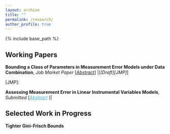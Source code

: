 ```yaml
---
layout: archive
title: ""
permalink: /research/
author_profile: true
---
```


{% include base_path %}

## Working Papers

**Bounding a Class of Parameters in Measurement Error Models under Data Combination**,  *Job Market Paper*
[<a href="#"  onclick="visib('jmp'); return false;"><em>Abstract</em></a>] |[<em>[Draft][JMP]</em>] 

<div id="jmp" style="display: none; padding: 10px">
Validation data that includes both the measurements and the true values provides an effective way to address measurement error. However, obtaining this data can be challenging due to issues related to data collection and matching. This paper studies measurement error models when the measurement and the true value are observed in two different datasets that cannot be matched. We consider a class of parameters that are essential for understanding (non-classical) measurement error and derive their bounds by solving linear programming problems. Our framework allows for an extensive set of identifying assumptions, ensuring flexible structures for the measurement error. We demonstrate our approach using two unmatched datasets: one with reported welfare benefits and the other with actual benefits.
</div>
[JMP]: 

**Assessing Measurement Error in Linear Instrumental Variables Models**,  *Submitted*
[<a href="#" style="color:#4CB0CB" onclick="visib('assess_ME'); return false;"><em>Abstract</em></a> ]|

<div id="assess_ME" style="display: none; padding: 10px">
  In linear regression analysis, it is common to use instruments to address measurement error in the regressor. However, bias can still arise if the measurement error correlates with either the true variable, other regressors, or the instrument. This paper develops a sensitivity analysis framework for linear instrumental variables (IV) models that accounts for such concerns. We establish bounds for the parameter of interest using a set of sensitivity parameters that restrict the consistent deviations of the measurement from the true variable.  We illustrate our methods in an empirical study that uses twins data to analyze the effect of schooling level on wages.
</div>


## Selected Work in Progress

**Tighter Gini-Frisch Bounds**


<script>
function visib(id){
  var el = document.getElementById(id);
  if (!el) return;
  el.style.display = (el.style.display === 'none' || el.style.display === '') ? 'block' : 'none';
}
</script>
